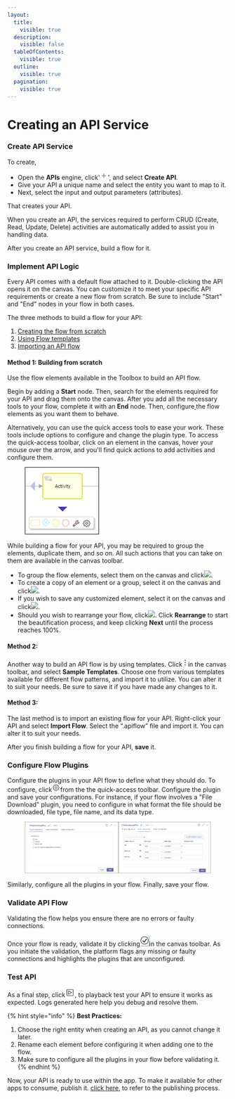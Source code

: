 ```yaml
---
layout:
  title:
    visible: true
  description:
    visible: false
  tableOfContents:
    visible: true
  outline:
    visible: true
  pagination:
    visible: true
---
```


# Creating an API Service

### Create API Service <a href="#create-an-api-service" id="create-an-api-service"></a>

To create,

* Open the **APIs** engine, click'![](<../../../.gitbook/assets/Create (4).png>)', and select **Create API**.
* Give your API a unique name and select the entity you want to map to it.
* Next, select the input and output parameters (attributes).

That creates your API.

When you create an API, the services required to perform CRUD (Create, Read, Update, Delete) activities are automatically added to assist you in handling data.

After you create an API service, build a flow for it.

### Implement API Logic <a href="#build-api-flow" id="build-api-flow"></a>

Every API comes with a default flow attached to it. Double-clicking the API opens it on the canvas. You can customize it to meet your specific API requirements or create a new flow from scratch. Be sure to include "Start" and "End" nodes in your flow in both cases.

The three methods to build a flow for your API:

1. [Creating the flow from scratch](creating-an-api-service.md#method-1)
2. [Using Flow templates](creating-an-api-service.md#method-2)
3. [Importing an API flow](creating-an-api-service.md#method-3)

#### **Method 1: Building from scratch**

Use the flow elements available in the Toolbox to build an API flow.&#x20;

Begin by adding a **Start** node. Then, search for the elements required for your API and drag them onto the canvas. After you add all the necessary tools to your flow, complete it with an **End** node. Then, configure[ ](api-configuration.md)the flow elements as you want them to behave.

Alternatively, you can use the quick access tools to ease your work. These tools include options to configure and change the plugin type. To access the quick-access toolbar, click on an element in the canvas, hover your mouse over the arrow, and you'll find quick actions to add activities and configure them.

<div align="left">

<figure><img src="../../../.gitbook/assets/Quick-access toolbar for plugins.png" alt=""><figcaption></figcaption></figure>

</div>

While building a flow for your API, you may be required to group the elements, duplicate them, and so on. All such actions that you can take on them are available in the canvas toolbar.

* To group the flow elements, select them on the canvas and click![](https://reasyapps.com/forum/wp-content/uploads/2022/07/Group-1.png).
* To create a copy of an element or a group, select it on the canvas and click![](https://reasyapps.com/forum/wp-content/uploads/2022/07/Duplicate.png).
* If you wish to save any customized element, select it on the canvas and click![](https://reasyapps.com/forum/wp-content/uploads/2022/07/Save-for-later.png).
* Should you wish to rearrange your flow, click![](https://reasyapps.com/forum/wp-content/uploads/2022/07/Beautify-1.png). Click **Rearrange** to start the beautification process, and keep clicking **Next** until the process reaches 100%.

#### **Method 2:**

Another way to build an API flow is by using templates. Click![](<../../../.gitbook/assets/More actions.png>)in the canvas toolbar, and select **Sample Templates**. Choose one from various templates available for different flow patterns, and import it to utilize. You can alter it to suit your needs. Be sure to save it if you have made any changes to it.

#### **Method 3:**

The last method is to import an existing flow for your API. Right-click your API and select **Import Flow**. Select the “.apiflow” file and import it. You can alter it to suit your needs.

After you finish building a flow for your API, **save** it.

### Configure Flow Plugins <a href="#pluginconfig" id="pluginconfig"></a>

Configure the plugins in your API flow to define what they should do. To configure, click![](<../../../.gitbook/assets/Plugin settings.png>)from the the quick-access toolbar. Configure the plugin and save your configurations. For instance, if your flow involves a "File Download" plugin, you need to configure in what format the file should be downloaded, file type, file name, and its data type.

<div align="left">

<figure><img src="../../../.gitbook/assets/Plugin Configuration.png" alt=""><figcaption></figcaption></figure>

</div>

Similarly, configure all the plugins in your flow. Finally, save your flow.&#x20;

### Validate API Flow <a href="#validate-api-flow" id="validate-api-flow"></a>

Validating the flow helps you ensure there are no errors or faulty connections.

Once your flow is ready, validate it by clicking<img src="../../../.gitbook/assets/Validate.png" alt="" data-size="line">in the canvas toolbar. As you initiate the validation, the platform flags any missing or faulty connections and highlights the plugins that are unconfigured.

### Test API

As a final step, click![](../../../.gitbook/assets/playback.png), to playback test your API to ensure it works as expected. Logs generated here help you debug and resolve them.&#x20;

{% hint style="info" %}
**Best Practices:**

1. Choose the right entity when creating an API, as you cannot change it later.
2. Rename each element before configuring it when adding one to the flow.
3. Make sure to configure all the plugins in your flow before validating it.
{% endhint %}

Now, your API is ready to use within the app. To make it available for other apps to consume, publish it. [click here](publishing-api.md), to refer to the publishing process.
